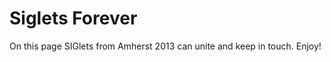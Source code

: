 Siglets Forever
==============

On this page SIGlets from Amherst 2013 can unite and keep in touch.  Enjoy!
